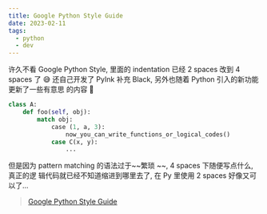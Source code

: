 ```yaml
---
title: Google Python Style Guide
date: 2023-02-11
tags:
  - python
  - dev
---
```


许久不看 Google Python Style, 里面的 indentation 已经 2 spaces 改到 4 spaces 了
😅 还自己开发了 PyInk 补充 Black, 另外也随着 Python 引入的新功能更新了一些有意思
的内容 🤗

```python
class A:
    def foo(self, obj):
        match obj:
            case (1, a, 3):
                now_you_can_write_functions_or_logical_codes()
            case C(x, y):
                ...
```

但是因为 pattern matching 的语法过于~~繁琐 ~~, 4 spaces 下随便写点什么, 真正的逻
辑代码就已经不知道缩进到哪里去了, 在 Py 里使用 2 spaces 好像又可以了...

> [Google Python Style Guide](https://google.github.io/styleguide/pyguide.html)
